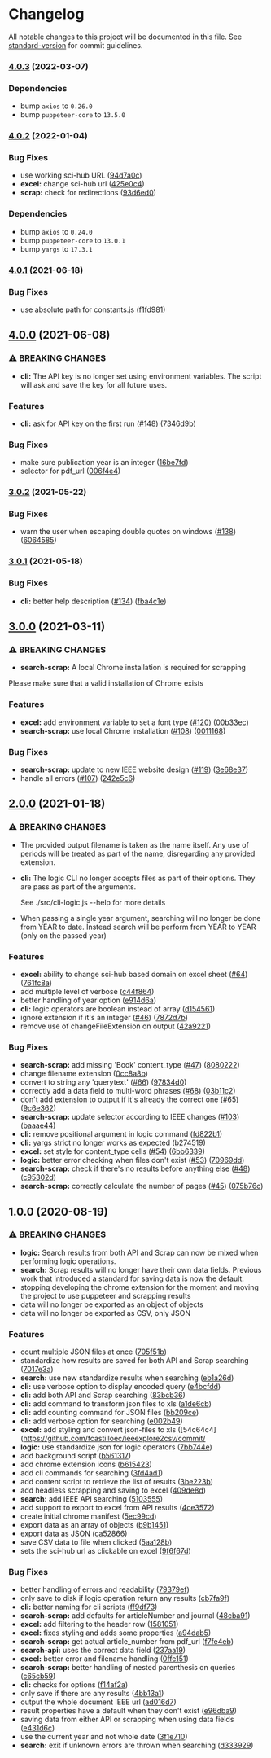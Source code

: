 # Changelog

All notable changes to this project will be documented in this file. See [standard-version](https://github.com/conventional-changelog/standard-version) for commit guidelines.

### [4.0.3](https://github.com/fcastilloec/ieeeXploreSearching/compare/v4.0.2...v4.0.3) (2022-03-07)


### Dependencies

* bump `axios` to `0.26.0`
* bump `puppeteer-core` to `13.5.0`

### [4.0.2](https://github.com/fcastilloec/ieeeXploreSearching/compare/v4.0.1...v4.0.2) (2022-01-04)


### Bug Fixes

* use working sci-hub URL ([94d7a0c](https://github.com/fcastilloec/ieeeXploreSearching/commit/94d7a0ca379ef8de846c0908a1bad27bd3d82770))
* **excel:** change sci-hub url ([425e0c4](https://github.com/fcastilloec/ieeeXploreSearching/commit/425e0c48b461fecc9f2ddb529574ec48f67e957a))
* **scrap:** check for redirections ([93d6ed0](https://github.com/fcastilloec/ieeeXploreSearching/commit/93d6ed0f49ef0affc592164a316e6f144d1e507f))


### Dependencies

* bump `axios` to `0.24.0`
* bump `puppeteer-core` to `13.0.1`
* bump `yargs` to `17.3.1`

### [4.0.1](https://github.com/fcastilloec/ieeeXploreSearching/compare/v4.0.0...v4.0.1) (2021-06-18)


### Bug Fixes

* use absolute path for constants.js ([f1fd981](https://github.com/fcastilloec/ieeeXploreSearching/commit/f1fd981d37dceee90f366b246005283779fa2bf1))

## [4.0.0](https://github.com/fcastilloec/ieeeXploreSearching/compare/v3.0.2...v4.0.0) (2021-06-08)


### ⚠ BREAKING CHANGES

* **cli:** The API key is no longer set using environment variables.
The script will ask and save the key for all future uses.

### Features

* **cli:** ask for API key on the first run ([#148](https://github.com/fcastilloec/ieeeXploreSearching/issues/148)) ([7346d9b](https://github.com/fcastilloec/ieeeXploreSearching/commit/7346d9bdfe2fcd104a1f0a8ef6f8a8384a4c17ea))


### Bug Fixes

* make sure publication year is an integer ([16be7fd](https://github.com/fcastilloec/ieeeXploreSearching/commit/16be7fd359ec4d82bf4ee7267315db0eecdcd9c2))
* selector for pdf_url ([006f4e4](https://github.com/fcastilloec/ieeeXploreSearching/commit/006f4e4577e18e62b71b4a0fc6c72c3ce6880026))

### [3.0.2](https://github.com/fcastilloec/ieeeXploreSearching/compare/v3.0.1...v3.0.2) (2021-05-22)


### Bug Fixes

* warn the user when escaping double quotes on windows ([#138](https://github.com/fcastilloec/ieeeXploreSearching/issues/138)) ([6064585](https://github.com/fcastilloec/ieeeXploreSearching/commit/6064585b4dbde658a81eeeb2d4ca47ad774b0d3b))

### [3.0.1](https://github.com/fcastilloec/ieeeXploreSearching/compare/v3.0.0...v3.0.1) (2021-05-18)


### Bug Fixes

* **cli:** better help description ([#134](https://github.com/fcastilloec/ieeeXploreSearching/issues/134)) ([fba4c1e](https://github.com/fcastilloec/ieeeXploreSearching/commit/fba4c1e5e4deab80a69c85fcb5ede676d808560f))

## [3.0.0](https://github.com/fcastilloec/ieeexplore2csv/compare/v2.0.0...v3.0.0) (2021-03-11)


### ⚠ BREAKING CHANGES

* **search-scrap:** A local Chrome installation is required for scrapping

Please make sure that a valid installation of Chrome exists

### Features

* **excel:** add environment variable to set a font type ([#120](https://github.com/fcastilloec/ieeexplore2csv/issues/120)) ([00b33ec](https://github.com/fcastilloec/ieeexplore2csv/commit/00b33ec30e8814aff88d0481bbe528496012396c))
* **search-scrap:** use local Chrome installation ([#108](https://github.com/fcastilloec/ieeexplore2csv/issues/108)) ([0011168](https://github.com/fcastilloec/ieeexplore2csv/commit/00111687fd26138a2b021ad3d4ad9cf13a84ec1f))


### Bug Fixes

* **search-scrap:** update to new IEEE website design ([#119](https://github.com/fcastilloec/ieeexplore2csv/issues/119)) ([3e68e37](https://github.com/fcastilloec/ieeexplore2csv/commit/3e68e37317f97950b82b9e848521ac4ad0af2089))
* handle all errors ([#107](https://github.com/fcastilloec/ieeexplore2csv/issues/107)) ([242e5c6](https://github.com/fcastilloec/ieeexplore2csv/commit/242e5c6266610f252375744587958cc63571e8e4))

## [2.0.0](https://github.com/fcastilloec/ieeexplore2csv/compare/v1.0.0...v2.0.0) (2021-01-18)


### ⚠ BREAKING CHANGES

* The provided output filename is taken as the name itself. Any use of periods will
  be treated as part of the name, disregarding any provided extension.
* **cli:** The logic CLI no longer accepts files as part of their options. They are pass
  as part of the arguments.

  See ./src/cli-logic.js --help for more details
* When passing a single year argument, searching will no longer be done from
  YEAR to date. Instead search will be perform from YEAR to YEAR (only on the passed year)

### Features

* **excel:** ability to change sci-hub based domain on excel sheet ([#64](https://github.com/fcastilloec/ieeexplore2csv/issues/64)) ([761fc8a](https://github.com/fcastilloec/ieeexplore2csv/commit/761fc8a1443567601d856575ba1840279901ced8))
* add multiple level of verbose ([c44f864](https://github.com/fcastilloec/ieeexplore2csv/commit/c44f864c94f41df11fdc42115e98ed60dab7b5a6))
* better handling of year option ([e914d6a](https://github.com/fcastilloec/ieeexplore2csv/commit/e914d6a9708d063b642403fd5e6473bbf9f483bb))
* **cli:** logic operators are boolean instead of array ([d154561](https://github.com/fcastilloec/ieeexplore2csv/commit/d154561d22cb56300d756d851e873a1ae6e8be29))
* ignore extension if it's an integer ([#46](https://github.com/fcastilloec/ieeexplore2csv/issues/46)) ([7872d7b](https://github.com/fcastilloec/ieeexplore2csv/commit/7872d7b77a0337dac612423ee40664a8332caa7c))
* remove use of changeFileExtension on output ([42a9221](https://github.com/fcastilloec/ieeexplore2csv/commit/42a92219877713e9f471ee2b6f436b4ef2dfac7e))


### Bug Fixes
* **search-scrap:** add missing 'Book' content_type ([#47](https://github.com/fcastilloec/ieeexplore2csv/issues/47)) ([8080222](https://github.com/fcastilloec/ieeexplore2csv/commit/80802221066f3be54d7c2bab11c8121c01bb0555))
* change filename extension ([0cc8a8b](https://github.com/fcastilloec/ieeexplore2csv/commit/0cc8a8bf60b3580f1f5b053e280167fb2cd61500))
* convert to string any 'querytext' ([#66](https://github.com/fcastilloec/ieeexplore2csv/issues/66)) ([97834d0](https://github.com/fcastilloec/ieeexplore2csv/commit/97834d092049ec0983888966674e2a2e85a2f716))
* correctly add a data field to multi-word phrases ([#68](https://github.com/fcastilloec/ieeexplore2csv/issues/68)) ([03b11c2](https://github.com/fcastilloec/ieeexplore2csv/commit/03b11c25e531d08c4d1db768c535962c020ed122))
* don't add extension to output if it's already the correct one ([#65](https://github.com/fcastilloec/ieeexplore2csv/issues/65)) ([9c6e362](https://github.com/fcastilloec/ieeexplore2csv/commit/9c6e3626d1137d32298d6440b91a6688aa2227c3))
* **search-scrap:** update selector according to IEEE changes ([#103](https://github.com/fcastilloec/ieeexplore2csv/issues/103)) ([baaae44](https://github.com/fcastilloec/ieeexplore2csv/commit/baaae44ce1965e123ef202895e438082ee5b0d87))
* **cli:** remove positional argument in logic command ([fd822b1](https://github.com/fcastilloec/ieeexplore2csv/commit/fd822b168a279856c08a418cecde71f257e6727c))
* **cli:** yargs strict no longer works as expected ([b274519](https://github.com/fcastilloec/ieeexplore2csv/commit/b27451991f7aefad87d2f3fa5fa98b57c3595e43))
* **excel:** set style for content_type cells ([#54](https://github.com/fcastilloec/ieeexplore2csv/issues/54)) ([6bb6339](https://github.com/fcastilloec/ieeexplore2csv/commit/6bb6339d0013a3b6e746bc4cec84477b43482d3a))
* **logic:** better error checking when files don't exist ([#53](https://github.com/fcastilloec/ieeexplore2csv/issues/53)) ([70969dd](https://github.com/fcastilloec/ieeexplore2csv/commit/70969dd608c0c04bd4b1d886dab06bf880fb28c3))
* **search-scrap:** check if there's no results before anything else ([#48](https://github.com/fcastilloec/ieeexplore2csv/issues/48)) ([c95302d](https://github.com/fcastilloec/ieeexplore2csv/commit/c95302deadcba273d1694220b8e1f6beaf607d57))
* **search-scrap:** correctly calculate the number of pages ([#45](https://github.com/fcastilloec/ieeexplore2csv/issues/45)) ([075b76c](https://github.com/fcastilloec/ieeexplore2csv/commit/075b76c74fde3d59c260a3290e81b05b6e5f6642))

## 1.0.0 (2020-08-19)


### ⚠ BREAKING CHANGES

* **logic:** Search results from both API and Scrap can now be mixed when performing logic
  operations.
* **search:** Scrap results will no longer have their own data fields. Previous work that
  introduced a standard for saving data is now the default.
* stopping developing the chrome extension for the moment and moving the project to
  use puppeteer and scrapping results
* data will no longer be exported as an object of objects
* data will no longer be exported as CSV, only JSON

### Features

* count multiple JSON files at once ([705f51b](https://github.com/fcastilloec/ieeexplore2csv/commit/705f51bf187491fdfd0afd3e36db456d6fd0332a))
* standardize how results are saved for both API and Scrap searching ([7017e3a](https://github.com/fcastilloec/ieeexplore2csv/commit/7017e3a5e28a7a3a82949e1857aa0221059fb4d8))
* **search:** use new standardize results when searching ([eb1a26d](https://github.com/fcastilloec/ieeexplore2csv/commit/eb1a26d399632a15e986d6a75905715b606d8cbf))
* **cli:** use verbose option to display encoded query ([e4bcfdd](https://github.com/fcastilloec/ieeexplore2csv/commit/e4bcfdd868bb287dacb2d51cacf6fc58e75ddf73))
* **cli:** add both API and Scrap searching ([83bcb36](https://github.com/fcastilloec/ieeexplore2csv/commit/83bcb3695aa1ca2d8154bdcd5324ac355b44bfa5))
* **cli:** add command to transform json files to xls ([a1de6cb](https://github.com/fcastilloec/ieeexplore2csv/commit/a1de6cb27084e2aefeb2dd2b1ba7588ec6f44dc6))
* **cli:** add counting command for JSON files ([bb209ce](https://github.com/fcastilloec/ieeexplore2csv/commit/bb209cec6c138fd71f8844963a8cf90710c54cf9))
* **cli:** add verbose option for searching ([e002b49](https://github.com/fcastilloec/ieeexplore2csv/commit/e002b496279e58c6742bffaa5af46f81c4cc2005))
* **excel:** add styling and convert json-files to xls ([54c64c4](https://github.com/fcastilloec/ieeexplore2csv/commit/
* **logic:** use standardize json for logic operators ([7bb744e](https://github.com/fcastilloec/ieeexplore2csv/commit/7bb744e3d1649782e85f03547cda8325512f6770))
* add background script ([b561317](https://github.com/fcastilloec/ieeexplore2csv/commit/b56131784a079481d43a9c9f7447495b0bf07f4c))
* add chrome extension icons ([b615423](https://github.com/fcastilloec/ieeexplore2csv/commit/b6154230c09b2c0239723906d188a2e57eb842fe))
* add cli commands for searching ([3fd4ad1](https://github.com/fcastilloec/ieeexplore2csv/commit/3fd4ad1eb64a4f5ce7167c1778bc495a3cc4bd4c))
* add content script to retrieve the list of results ([3be223b](https://github.com/fcastilloec/ieeexplore2csv/commit/3be223b39c2c5f62907c3d3d55ef16262b04df1c))
* add headless scrapping and saving to excel ([409de8d](https://github.com/fcastilloec/ieeexplore2csv/commit/409de8db7ad02796a42b63505eefc1e900f2485f))
* **search:** add IEEE API searching ([5103555](https://github.com/fcastilloec/ieeexplore2csv/commit/51035552ef3379a1d7d430f5b2a86b34546f0087))
* add support to export to excel from API results ([4ce3572](https://github.com/fcastilloec/ieeexplore2csv/commit/4ce3572fb2ffad10ca3a6885324ff0f7680d2259))
* create initial chrome manifest ([5ec99cd](https://github.com/fcastilloec/ieeexplore2csv/commit/5ec99cd911be9750eda4e6edbadce1f2c428d8bf))
* export data as an array of objects ([b9b1451](https://github.com/fcastilloec/ieeexplore2csv/commit/b9b14513930f1a87a05b11c27d85b66fba5be254))
* export data as JSON ([ca52866](https://github.com/fcastilloec/ieeexplore2csv/commit/ca52866d13403a4ef90a3003bbfd13ee9174c4f3))
* save CSV data to file when clicked ([5aa128b](https://github.com/fcastilloec/ieeexplore2csv/commit/5aa128b5131c66dc783d309196f493a8eb29e347))
* sets the sci-hub url as clickable on excel ([9f6f67d](https://github.com/fcastilloec/ieeexplore2csv/commit/9f6f67de561cf527171e02f95bff65b8a8118fda))

### Bug Fixes

* better handling of errors and readability ([79379ef](https://github.com/fcastilloec/ieeexplore2csv/commit/79379effa7f1a4ffc18f9634837bec3d24dd2802))
* only save to disk if logic operation return any results ([cb7fa9f](https://github.com/fcastilloec/ieeexplore2csv/commit/cb7fa9fcc78e5613d4e8763ae79af9d1d81aaaa4))
* **cli:** better naming for cli scripts ([ff9df73](https://github.com/fcastilloec/ieeexplore2csv/commit/ff9df73cf7281eee56d126103930071e6dad9c38))
* **search-scrap:** add defaults for articleNumber and journal ([48cba91](https://github.com/fcastilloec/ieeexplore2csv/commit/48cba91ded7b2127b3328d074d89635158bc5b12))
* **excel:** add filtering to the header row ([1581051](https://github.com/fcastilloec/ieeexplore2csv/commit/1581051ece23ea564ced709c0aa989fccf926506))
* **excel:** fixes styling and adds some properties ([a94dab5](https://github.com/fcastilloec/ieeexplore2csv/commit/a94dab5f9e511f88b94da2e1dac1fbbe6b0b10b1))
* **search-scrap:** get actual article_number from pdf_url ([f7fe4eb](https://github.com/fcastilloec/ieeexplore2csv/commit/f7fe4eb47389b465994f59524b6ee00fff1ebf3f))
* **search-api:** uses the correct data field ([237aa19](https://github.com/fcastilloec/ieeexplore2csv/commit/237aa19df401976874965ac104f0d358c7d1d5c9))
* **excel:** better error and filename handling ([0ffe151](https://github.com/fcastilloec/ieeexplore2csv/commit/0ffe15122e2996c1c753dfdd527b13bf8965d605))
* **search-scrap:** better handling of nested parenthesis on queries ([c65cb59](https://github.com/fcastilloec/ieeexplore2csv/commit/c65cb5984240dd851e6c240fbde3a5b70bf425ef))
* **cli:** checks for options ([f14af2a](https://github.com/fcastilloec/ieeexplore2csv/commit/f14af2ad2bf328ec7f52231497856034d82a8363))
* only save if there are any results ([4bb13a1](https://github.com/fcastilloec/ieeexplore2csv/commit/4bb13a188056e8cfffeb5d53c4218cf351612c01))
* output the whole document IEEE url ([ad016d7](https://github.com/fcastilloec/ieeexplore2csv/commit/ad016d7223b42b422ce357fa14449e8d9b3ded06))
* result properties have a default when they don't exist ([e96dba9](https://github.com/fcastilloec/ieeexplore2csv/commit/e96dba96961d4d82473b62c279c7c2149a6295de))
* saving data from either API or scrapping when using data fields ([e431d6c](https://github.com/fcastilloec/ieeexplore2csv/commit/e431d6c4589e90bfdd4629ae1e508dcdd6313a67))
* use the current year and not whole date ([3f1e710](https://github.com/fcastilloec/ieeexplore2csv/commit/3f1e7109fcdbde6f180097d4015f402a9771a509))
* **search:** exit if unknown errors are thrown when searching ([d333929](https://github.com/fcastilloec/ieeexplore2csv/commit/d333929601df6a126e40ae8ae5c9194141e1bca8))
